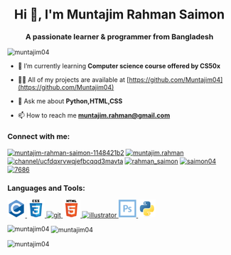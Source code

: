 <h1 align="center">Hi 👋, I'm Muntajim Rahman Saimon</h1>
<h3 align="center">A passionate learner & programmer from Bangladesh</h3>

<p align="left"> <img src="https://komarev.com/ghpvc/?username=muntajim04&label=Profile%20views&color=0e75b6&style=flat" alt="muntajim04" /> </p>

- 🌱 I’m currently learning **Computer science course offered by CS50x**

- 👨‍💻 All of my projects are available at [https://github.com/Muntajim04](https://github.com/Muntajim04)

- 💬 Ask me about **Python,HTML,CSS**

- 📫 How to reach me **muntajim.rahman@gmail.com**

<h3 align="left">Connect with me:</h3>
<p align="left">
<a href="https://linkedin.com/in/muntajim-rahman-saimon-1148421b2" target="blank"><img align="center" src="https://raw.githubusercontent.com/rahuldkjain/github-profile-readme-generator/master/src/images/icons/Social/linked-in-alt.svg" alt="muntajim-rahman-saimon-1148421b2" height="30" width="40" /></a>
<a href="https://fb.com/muntajim.rahman" target="blank"><img align="center" src="https://raw.githubusercontent.com/rahuldkjain/github-profile-readme-generator/master/src/images/icons/Social/facebook.svg" alt="muntajim.rahman" height="30" width="40" /></a>
<a href="https://www.youtube.com/c/channel/ucfdqxrvwqjefbcqqd3mavta" target="blank"><img align="center" src="https://raw.githubusercontent.com/rahuldkjain/github-profile-readme-generator/master/src/images/icons/Social/youtube.svg" alt="channel/ucfdqxrvwqjefbcqqd3mavta" height="30" width="40" /></a>
<a href="https://www.hackerrank.com/rahman_saimon" target="blank"><img align="center" src="https://raw.githubusercontent.com/rahuldkjain/github-profile-readme-generator/master/src/images/icons/Social/hackerrank.svg" alt="rahman_saimon" height="30" width="40" /></a>
<a href="https://codeforces.com/profile/saimon04" target="blank"><img align="center" src="https://raw.githubusercontent.com/rahuldkjain/github-profile-readme-generator/master/src/images/icons/Social/codeforces.svg" alt="saimon04" height="30" width="40" /></a>
<a href="https://discord.gg/7686" target="blank"><img align="center" src="https://raw.githubusercontent.com/rahuldkjain/github-profile-readme-generator/master/src/images/icons/Social/discord.svg" alt="7686" height="30" width="40" /></a>
</p>

<h3 align="left">Languages and Tools:</h3>
<p align="left"> <a href="https://www.cprogramming.com/" target="_blank" rel="noreferrer"> <img src="https://raw.githubusercontent.com/devicons/devicon/master/icons/c/c-original.svg" alt="c" width="40" height="40"/> </a> <a href="https://www.w3schools.com/css/" target="_blank" rel="noreferrer"> <img src="https://raw.githubusercontent.com/devicons/devicon/master/icons/css3/css3-original-wordmark.svg" alt="css3" width="40" height="40"/> </a> <a href="https://git-scm.com/" target="_blank" rel="noreferrer"> <img src="https://www.vectorlogo.zone/logos/git-scm/git-scm-icon.svg" alt="git" width="40" height="40"/> </a> <a href="https://www.w3.org/html/" target="_blank" rel="noreferrer"> <img src="https://raw.githubusercontent.com/devicons/devicon/master/icons/html5/html5-original-wordmark.svg" alt="html5" width="40" height="40"/> </a> <a href="https://www.adobe.com/in/products/illustrator.html" target="_blank" rel="noreferrer"> <img src="https://www.vectorlogo.zone/logos/adobe_illustrator/adobe_illustrator-icon.svg" alt="illustrator" width="40" height="40"/> </a> <a href="https://www.photoshop.com/en" target="_blank" rel="noreferrer"> <img src="https://raw.githubusercontent.com/devicons/devicon/master/icons/photoshop/photoshop-line.svg" alt="photoshop" width="40" height="40"/> </a> <a href="https://www.python.org" target="_blank" rel="noreferrer"> <img src="https://raw.githubusercontent.com/devicons/devicon/master/icons/python/python-original.svg" alt="python" width="40" height="40"/> </a> </p>

<p><img align="left" src="https://github-readme-stats.vercel.app/api/top-langs?username=muntajim04&show_icons=true&locale=en&layout=compact" alt="muntajim04" /></p>

<p>&nbsp;<img align="center" src="https://github-readme-stats.vercel.app/api?username=muntajim04&show_icons=true&locale=en" alt="muntajim04" /></p>

<p><img align="center" src="https://github-readme-streak-stats.herokuapp.com/?user=muntajim04&" alt="muntajim04" /></p>
